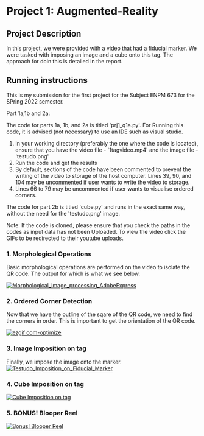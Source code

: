 # Project 1: Augmented-Reality

## Project Description

In this project, we were provided with a video that had a fiducial marker. We were tasked with imposing an image and a cube onto this tag. The approach for doin this is detailed in the report.

## Running instructions

This is my submission for the first project for the Subject ENPM 673 for the SPring 2022 semester.

Part 1a,1b and 2a:

The code for parts 1a, 1b, and 2a is titled 'prj1_q1a.py'. For Running this code, it is advised (not necessary) to use an IDE such as visual studio.

1. In your working directory (preferably the one where the code is located), ensure that you have the video file - '1tagvideo.mp4' and the image file - 'testudo.png'
2. Run the code and get the results
3. By default, sections of the code have been commented to prevent the writing of the video to storage of the host computer. Lines 39, 90, and 104 may be uncommented if user wants to write the video to storage.
4. Lines 66 to 79 may be uncommented if user wants to visualise ordered corners.

The code for part 2b is titled 'cube.py' and runs in the exact same way, without the need for the 'testudo.png' image.

Note: If the code is cloned, please ensure that you check the paths in the codes as input data has not been Uploaded. To view the video click the GIFs to be redirected to their youtube uploads.

### 1. Morphological Operations

Basic morphological operations are performed on the video to isolate the QR code. The output for which is what we see below.

[![Morphological_Image_processing_AdobeExpress](https://user-images.githubusercontent.com/35636842/218368728-35bad771-17fc-4388-a5d9-7d82de198b73.gif)](https://youtu.be/K2lSg51COJ0)

### 2. Ordered Corner Detection

Now that we have the outline of the sqare of the QR code, we need to find the corners in order. This is important to get the orientation of the QR code.

[![ezgif com-optimize](https://user-images.githubusercontent.com/35636842/218370397-a4d85010-2d91-48cc-bdc0-b21f8113ec73.gif)](https://youtu.be/vW_rvp5WV1s)

### 3. Image Imposition on tag

Finally, we impose the image onto the marker.
[![Testudo_Imposition_on_Fiducial_Marker](https://user-images.githubusercontent.com/35636842/218371698-48caacd1-4087-48ff-880e-47d440ba41d6.gif)](https://youtu.be/-3TvXzFVbGk)

### 4. Cube Imposition on tag
[![Cube Imposition on tag](https://img.youtube.com/vi/iCmC9NynMJg/0.jpg)](https://youtu.be/iCmC9NynMJg)

### 5. BONUS! Blooper Reel
[![Bonus! Blooper Reel](https://img.youtube.com/vi/cD1I4kXAkUM/0.jpg)](https://youtu.be/cD1I4kXAkUM)
